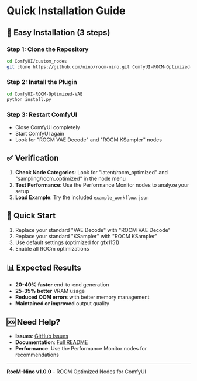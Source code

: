 # Quick Installation Guide

## 🚀 **Easy Installation (3 steps)**

### Step 1: Clone the Repository
```bash
cd ComfyUI/custom_nodes
git clone https://github.com/nino/rocm-nino.git ComfyUI-ROCM-Optimized-VAE
```

### Step 2: Install the Plugin
```bash
cd ComfyUI-ROCM-Optimized-VAE
python install.py
```

### Step 3: Restart ComfyUI
- Close ComfyUI completely
- Start ComfyUI again
- Look for "ROCM VAE Decode" and "ROCM KSampler" nodes

## ✅ **Verification**

1. **Check Node Categories**: Look for "latent/rocm_optimized" and "sampling/rocm_optimized" in the node menu
2. **Test Performance**: Use the Performance Monitor nodes to analyze your setup
3. **Load Example**: Try the included `example_workflow.json`

## 🎯 **Quick Start**

1. Replace your standard "VAE Decode" with "ROCM VAE Decode"
2. Replace your standard "KSampler" with "ROCM KSampler"
3. Use default settings (optimized for gfx1151)
4. Enable all ROCm optimizations

## 📊 **Expected Results**

- **20-40% faster** end-to-end generation
- **25-35% better** VRAM usage
- **Reduced OOM errors** with better memory management
- **Maintained or improved** output quality

## 🆘 **Need Help?**

- **Issues**: [GitHub Issues](https://github.com/nino/rocm-nino/issues)
- **Documentation**: [Full README](README.md)
- **Performance**: Use the Performance Monitor nodes for recommendations

---

**RocM-Nino v1.0.0** - ROCM Optimized Nodes for ComfyUI
